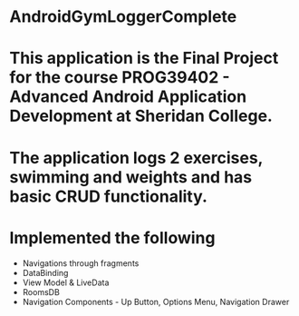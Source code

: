 # AndroidGymLoggerComplete
# This application is the Final Project for the course PROG39402 - Advanced Android Application Development at Sheridan College.

# The application logs 2 exercises, swimming and weights and has basic CRUD functionality.

# Implemented the following 
- Navigations through fragments
- DataBinding
- View Model & LiveData
- RoomsDB
- Navigation Components
      - Up Button, Options Menu, Navigation Drawer

